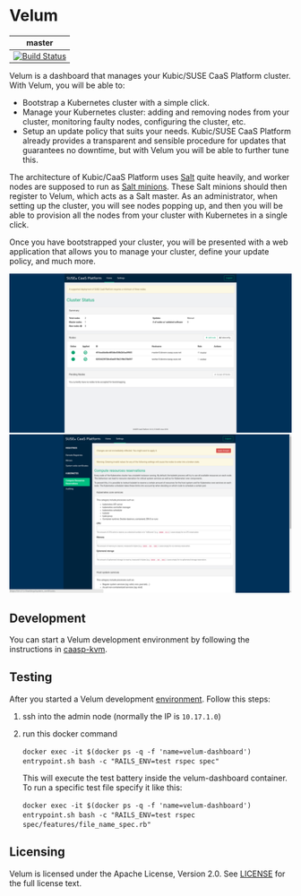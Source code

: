 # Velum 

| master |
|--------|
| [![Build Status](https://travis-ci.org/kubic-project/velum.svg?branch=master)](https://travis-ci.org/kubic-project/velum) |

Velum is a dashboard that manages your Kubic/SUSE CaaS Platform cluster. With Velum, you will
be able to:

- Bootstrap a Kubernetes cluster with a simple click.
- Manage your Kubernetes cluster: adding and removing nodes from your cluster,
  monitoring faulty nodes, configuring the cluster, etc.
- Setup an update policy that suits your needs. Kubic/SUSE CaaS Platform already provides a
  transparent and sensible procedure for updates that guarantees no downtime,
  but with Velum you will be able to further tune this.

The architecture of Kubic/CaaS Platform uses [Salt](https://saltstack.com/) quite heavily,
and worker nodes are supposed to run as
[Salt minions](https://docs.saltstack.com/en/latest/ref/cli/salt-minion.html). These
Salt minions should then register to Velum, which acts as a Salt master. As an
administrator, when setting up the cluster, you will see nodes popping up, and
then you will be able to provision all the nodes from your cluster with Kubernetes
in a single click.

Once you have bootstrapped your cluster, you will be presented with a web
application that allows you to manage your cluster, define your update policy,
and much more.

![Velum Dashboard](https://raw.githubusercontent.com/kubic-project/community/master/assets/velum-dashboard.png)
![Velum Settings](https://raw.githubusercontent.com/kubic-project/community/master/assets/velum-settings.png)

## Development

You can start a Velum development environment by following the instructions in [caasp-kvm](https://github.com/kubic-project/automation/caasp-kvm).

## Testing

After you started a Velum development [environment](https://github.com/kubic-project/automation#caasp-devenv). Follow this steps:

1. ssh into the admin node (normally the IP is `10.17.1.0`)

2. run this docker command

    `docker exec -it $(docker ps -q -f 'name=velum-dashboard') entrypoint.sh bash -c "RAILS_ENV=test rspec spec"`

    This will execute the test battery inside the velum-dashboard container. To run a specific test file specify it like this:

    `docker exec -it $(docker ps -q -f 'name=velum-dashboard') entrypoint.sh bash -c "RAILS_ENV=test rspec spec/features/file_name_spec.rb"`

## Licensing

Velum is licensed under the Apache License, Version 2.0. See
[LICENSE](https://github.com/kubic-project/velum/blob/master/LICENSE) for the
full license text.
